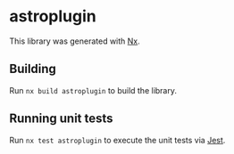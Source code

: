 # astroplugin

This library was generated with [Nx](https://nx.dev).

## Building

Run `nx build astroplugin` to build the library.

## Running unit tests

Run `nx test astroplugin` to execute the unit tests via [Jest](https://jestjs.io).

